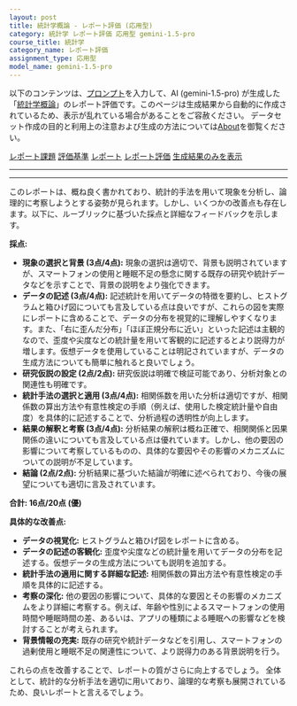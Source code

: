 ```yaml
---
layout: post
title: 統計学概論 - レポート評価 (応用型)
category: 統計学 レポート評価 応用型 gemini-1.5-pro
course_title: 統計学
category_name: レポート評価
assignment_type: 応用型
model_name: gemini-1.5-pro
---
```


以下のコンテンツは、[プロンプト](http://127.0.0.1:8000/generated/統計学/gemini-1.5-pro/prompt_レポート評価-応用型.md)を入力して、AI (gemini-1.5-pro) が生成した「[統計学概論](/contents/統計学/)」のレポート評価です。このページは生成結果から自動的に作成されているため、表示が乱れている場合があることをご容赦ください。
データセット作成の目的と利用上の注意および生成の方法については[About](/About)を御覧ください。

[レポート課題](../レポート課題-応用型)
[評価基準](../評価基準-応用型)
[レポート](../レポート-応用型)
[レポート評価](../レポート評価-応用型)
[生成結果のみを表示](http://127.0.0.1:8000/generated/統計学/gemini-1.5-pro/レポート評価-応用型.md)
  

***
***
  
このレポートは、概ね良く書かれており、統計的手法を用いて現象を分析し、論理的に考察しようとする姿勢が見られます。しかし、いくつかの改善点も存在します。以下に、ルーブリックに基づいた採点と詳細なフィードバックを示します。

**採点:**

* **現象の選択と背景 (3点/4点):** 現象の選択は適切で、背景も説明されていますが、スマートフォンの使用と睡眠不足の懸念に関する既存の研究や統計データなどを示すことで、背景の説明をより強化できます。
* **データの記述 (3点/4点):** 記述統計を用いてデータの特徴を要約し、ヒストグラムと箱ひげ図についても言及している点は良いですが、これらの図を実際にレポートに含めることで、データの分布を視覚的に理解しやすくなります。また、「右に歪んだ分布」「ほぼ正規分布に近い」といった記述は主観的なので、歪度や尖度などの統計量を用いて客観的に記述するとより説得力が増します。仮想データを使用していることは明記されていますが、データの生成方法についても簡単に触れると良いでしょう。
* **研究仮説の設定 (2点/2点):** 研究仮説は明確で検証可能であり、分析対象との関連性も明確です。
* **統計手法の選択と適用 (3点/4点):** 相関係数を用いた分析は適切ですが、相関係数の算出方法や有意性検定の手順（例えば、使用した検定統計量や自由度）を具体的に記述することで、分析過程の透明性が向上します。
* **結果の解釈と考察 (3点/4点):** 分析結果の解釈は概ね正確で、相関関係と因果関係の違いについても言及している点は優れています。しかし、他の要因の影響について考察しているものの、具体的な要因やその影響のメカニズムについての説明が不足しています。
* **結論 (2点/2点):** 分析結果に基づいた結論が明確に述べられており、今後の展望についても適切に言及されています。

**合計: 16点/20点 (優)**

**具体的な改善点:**

* **データの視覚化:** ヒストグラムと箱ひげ図をレポートに含める。
* **データの記述の客観化:** 歪度や尖度などの統計量を用いてデータの分布を記述する。仮想データの生成方法についても説明を追加する。
* **統計手法の適用に関する詳細な記述:** 相関係数の算出方法や有意性検定の手順を具体的に記述する。
* **考察の深化:** 他の要因の影響について、具体的な要因とその影響のメカニズムをより詳細に考察する。例えば、年齢や性別によるスマートフォンの使用時間や睡眠時間の差、あるいは、アプリの種類による睡眠への影響などを検討することが考えられます。
* **背景情報の充実:** 既存の研究や統計データなどを引用し、スマートフォンの過剰使用と睡眠不足の関連性について、より説得力のある背景説明を行う。


これらの点を改善することで、レポートの質がさらに向上するでしょう。  全体として、統計的な分析手法を適切に用いており、論理的な考察も展開されているため、良いレポートと言えるでしょう。
